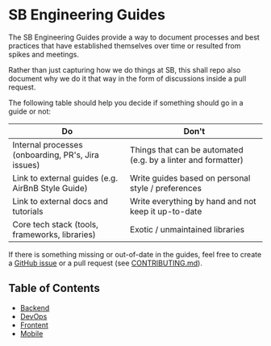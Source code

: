 # SB Engineering Guides
The SB Engineering Guides provide a way to document processes and best practices that have established themselves over time or resulted from spikes and meetings.

Rather than just capturing how we do things at SB, this shall repo also document why we do it that way in the form of discussions inside a pull request.

The following table should help you decide if something should go in a guide or not:

| Do                                                 | Don't                                                         |
| ---------------------------------------------------| ------------------------------------------------------------- |
| Internal processes (onboarding, PR's, Jira issues) | Things that can be automated (e.g. by a linter and formatter) |
| Link to external guides (e.g. AirBnB Style Guide)  | Write guides based on personal style / preferences            |
| Link to external docs and tutorials                | Write everything by hand and not keep it up-to-date           |
| Core tech stack (tools, frameworks, libraries)     | Exotic / unmaintained libraries                               | 

If there is something missing or out-of-date in the guides, feel free to create a [GitHub issue](https://github.com/smashingboxes/sb-engineering-guides/issues) or a pull request (see [CONTRIBUTING.md](./frontend.md)).

## Table of Contents
- [Backend](./backend.md)
- [DevOps](./devops.md)
- [Frontent](./frontend.md)
- [Mobile](./mobile.md)

